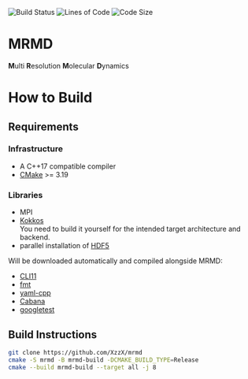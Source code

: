 ![Build Status](https://img.shields.io/github/actions/workflow/status/xzzx/mrmd/validate.yml?branch=main&label=main&style=plastic)
![Lines of Code](https://img.shields.io/tokei/lines/github/xzzx/mrmd?label=lines%20of%20code&style=plastic)
![Code Size](https://img.shields.io/github/languages/code-size/xzzx/mrmd?style=plastic)

# MRMD

**M**ulti **R**esolution **M**olecular **D**ynamics

# How to Build

## Requirements

### Infrastructure

* A C++17 compatible compiler
* [CMake](https://cmake.org/) >= 3.19

### Libraries

* MPI
* [Kokkos](https://github.com/kokkos/kokkos)  
  You need to build it yourself for the intended target architecture and backend.
* parallel installation of [HDF5](https://www.hdfgroup.org/solutions/hdf5/)

Will be downloaded automatically and compiled alongside MRMD:

* [CLI11](https://github.com/CLIUtils/CLI11.git)
* [fmt](https://github.com/fmtlib/fmt.git)
* [yaml-cpp](https://github.com/jbeder/yaml-cpp.git)
* [Cabana](https://github.com/ECP-copa/Cabana.git)
* [googletest](https://github.com/google/googletest.git)

## Build Instructions

```bash
git clone https://github.com/XzzX/mrmd
cmake -S mrmd -B mrmd-build -DCMAKE_BUILD_TYPE=Release
cmake --build mrmd-build --target all -j 8
```

